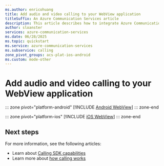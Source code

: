 ```yaml
---
ms.author: enricohuang
title: Add audio and video calling to your WebView application
titleSuffix: An Azure Communication Services article
description: This article describes how to integrate Azure Communication Calling WebJS SDK in a WebView environment
author: sloanster
services: azure-communication-services
ms.date: 06/28/2025
ms.topic: quickstart
ms.service: azure-communication-services
ms.subservice: calling
zone_pivot_groups: acs-plat-ios-android
ms.custom: mode-other
---
```


# Add audio and video calling to your WebView application

::: zone pivot="platform-android"
[!INCLUDE [Android WebView](./includes/webview/get-started-android-webview.md)]
::: zone-end

::: zone pivot="platform-ios"
[!INCLUDE [iOS WebView](./includes/webview/get-started-ios-webview.md)]
::: zone-end

## Next steps

For more information, see the following articles:

- Learn about [Calling SDK capabilities](./getting-started-with-calling.md?pivots=platform-web)
- Learn more about [how calling works](../../concepts/voice-video-calling/about-call-types.md)
